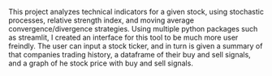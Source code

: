 This project analyzes technical indicators for a given stock, using stochastic processes, relative strength index, and moving average convergence/divergence strategies. 
Using multiple python packages such as streamlit, I created an interface for this tool to be much more user freindly.
The user can input a stock ticker, and in turn is given a summary of that companies trading history, a dataframe of their buy and sell signals, and a graph of he stock price with buy and sell signals.
